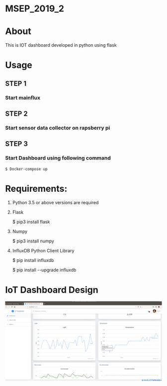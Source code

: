 # MSEP_2019_2
# About 

This is IOT dashboard developed in python using flask 


# Usage 

## STEP 1

  ### Start mainflux

## STEP 2

  ### Start sensor data collector on rapsberry pi

## STEP 3

  ### Start Dashboard using following command
  
    $ Docker-compose up 
# Requirements:

1.	Python 3.5 or above versions are required 

2. Flask

   $ pip3 install flask


3. Numpy

   $ pip3 install numpy


4. InfluxDB Python Client Library

    $ pip install influxdb
    
    $ pip install --upgrade influxdb


# IoT Dashboard Design 

![alt text](https://github.com/msep2019/MSEP_2019_2/blob/master/iot-dashboard/img1.png)
